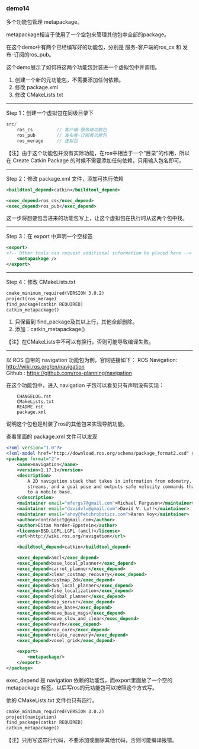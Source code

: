 ### demo14

多个功能包管理 metapackage。

metapackage相当于使用了一个空包来管理其他包中全部的package。

在这个demo中有两个已经编写好的功能包，分别是 服务-客户端的ros_cs 和 发布-订阅的ros_pub。

这个demo展示了如何将这两个功能包封装进一个虚拟包中并调用。

1. 创建一个新的元功能包，不需要添加任何依赖。
2. 修改 package.xml
3. 修改 CMakeLists.txt

-----

Step 1：创建一个虚拟包在同级目录下
```cpp
src/
	ros_cs         // 客户端-服务端功能包
	ros_pub        // 发布者-订阅者功能包 
	ros_merage     // 虚拟包
```
【注】由于这个功能包并没有实际功能，在ros中相当于一个“目录”的作用，所以在 Create Catkin Package 的时候不需要添加任何依赖，只用输入包名即可。

------

Step 2：修改 package.xml 文件，添加可执行依赖
```xml
<buildtool_depend>catkin</buildtool_depend>

<exec_depend>ros_cs</exec_depend>
<exec_depend>ros_pub</exec_depend>
```
这一步将想要包含进来的功能包写上，让这个虚拟包在执行时从这两个包中找。

-----

Step 3：在 export 中声明一个空标签
```xml
<export>
<!-- Other tools can request additional information be placed here -->
	<metapackage />
</export>
```

-------

Step 4：修改 CMakeLists.txt
```txt
cmake_minimum_required(VERSION 3.0.2)
project(ros_merage)
find_package(catkin REQUIRED)
catkin_metapackage()
```
1. 只保留到 find_package及其以上行，其他全部删除。
2. 添加：catkin_metapackage()

【注】在CMakeLists中不可以有换行，否则可能导致编译失败。

-----


以 ROS 自带的 navigation 功能包为例，官网链接如下：
ROS Navigation: http://wiki.ros.org/cn/navigation  
Github : https://github.com/ros-planning/navigation  

在这个功能包中，进入 navigation 子包可以看见只有声明没有实现：
```shell
	CHANGELOG.rst
	CMakeLists.txt
	README.rst
	package.xml
```
说明这个包也是封装了ros的其他包来实现导航功能。

查看里面的 package.xml 文件可以发现
```xml
<?xml version="1.0"?>
<?xml-model href="http://download.ros.org/schema/package_format2.xsd" schematypens="http://www.w3.org/2001/XMLSchema"?>
<package format="2">
    <name>navigation</name>
    <version>1.17.1</version>
    <description>
        A 2D navigation stack that takes in information from odometry, sensor
        streams, and a goal pose and outputs safe velocity commands that are sent
        to a mobile base.
    </description>
    <maintainer email="mfergs7@gmail.com">Michael Ferguson</maintainer>
    <maintainer email="davidvlu@gmail.com">David V. Lu!!</maintainer>
    <maintainer email="ahoy@fetchrobotics.com">Aaron Hoy</maintainer>
    <author>contradict@gmail.com</author>
    <author>Eitan Marder-Eppstein</author>
    <license>BSD,LGPL,LGPL (amcl)</license>  
    <url>http://wiki.ros.org/navigation</url>

    <buildtool_depend>catkin</buildtool_depend>

    <exec_depend>amcl</exec_depend>
    <exec_depend>base_local_planner</exec_depend>
    <exec_depend>carrot_planner</exec_depend>
    <exec_depend>clear_costmap_recovery</exec_depend>
    <exec_depend>costmap_2d</exec_depend>
    <exec_depend>dwa_local_planner</exec_depend>
    <exec_depend>fake_localization</exec_depend>
    <exec_depend>global_planner</exec_depend>
    <exec_depend>map_server</exec_depend>
    <exec_depend>move_base</exec_depend>
    <exec_depend>move_base_msgs</exec_depend>
    <exec_depend>move_slow_and_clear</exec_depend>
    <exec_depend>navfn</exec_depend>
    <exec_depend>nav_core</exec_depend>
    <exec_depend>rotate_recovery</exec_depend>
    <exec_depend>voxel_grid</exec_depend>

    <export>
        <metapackage/>
    </export>
</package>
```

exec_depend 是 navigation 依赖的功能包，而export里面放了一个空的 metapackage 标签。以后写ros的元功能包可以按照这个方式写。

他的 CMakeLists.txt 文件也只有四行。
```txt
cmake_minimum_required(VERSION 3.0.2)
project(navigation)
find_package(catkin REQUIRED)
catkin_metapackage()
```

【注】只用写这四行代码，不要添加或删除其他代码，否则可能编译报错。

